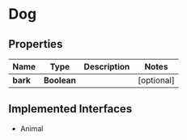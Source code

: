 

# Dog


## Properties

| Name | Type | Description | Notes |
|------------ | ------------- | ------------- | -------------|
|**bark** | **Boolean** |  |  [optional] |


## Implemented Interfaces

* Animal


